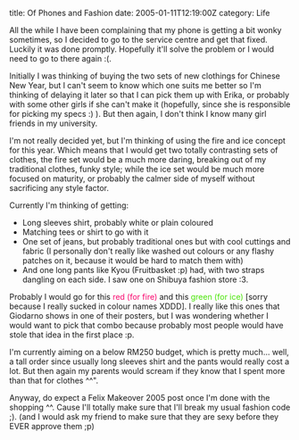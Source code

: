 title: Of Phones and Fashion
date: 2005-01-11T12:19:00Z
category: Life

All the while I have been complaining that my phone is getting a bit wonky sometimes, so I decided to go to the service centre and get that fixed. Luckily it was done promptly. Hopefully it'll solve the problem or I would need to go to there again :(.

Initially I was thinking of buying the two sets of new clothings for Chinese New Year, but I can't seem to know which one suits me better so I'm thinking of delaying it later so that I can pick them up with Erika, or probably with some other girls if she can't make it (hopefully, since she is responsible for picking my specs :) ). But then again, I don't think I know many girl friends in my university.

I'm not really decided yet, but I'm thinking of using the fire and ice concept for this year. Which means that I would get two totally contrasting sets of clothes, the fire set would be a much more daring, breaking out of my traditional clothes, funky style; while the ice set would be much more focused on maturity, or probably the calmer side of myself without sacrificing any style factor.

Currently I'm thinking of getting:

- Long sleeves shirt, probably white or plain coloured
- Matching tees or shirt to go with it
- One set of jeans, but probably traditional ones but with cool cuttings and fabric (I personally don't really like washed out colours or any flashy patches on it, because it would be hard to match them with)
- And one long pants like Kyou (Fruitbasket :p) had, with two straps dangling on each side. I saw one on Shibuya fashion store :3.

Probably I would go for this <span style="color: #f9066d">red (for fire)</span> and this <span style="color: #48e405">green (for ice)</span> [sorry because I really sucked in colour names XDDD]. I really like this ones that Giodarno shows in one of their posters, but I was wondering whether I would want to pick that combo because probably most people would have stole that idea in the first place :p.

I'm currently aiming on a below RM250 budget, which is pretty much… well, a tall order since usually long sleeves shirt and the pants would really cost a lot. But then again my parents would scream if they know that I spent more than that for clothes ^^".

Anyway, do expect a Felix Makeover 2005 post once I'm done with the shopping ^^. Cause I'll totally make sure that I'll break my usual fashion code ;). (and I would ask my friend to make sure that they are sexy before they EVER approve them ;p)
